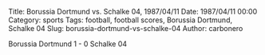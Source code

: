 Title: Borussia Dortmund vs. Schalke 04, 1987/04/11
Date: 1987/04/11 00:00
Category: sports
Tags: football, football scores, Borussia Dortmund, Schalke 04
Slug: borussia-dortmund-vs-schalke-04
Author: carbonero


Borussia Dortmund 1 - 0 Schalke 04
